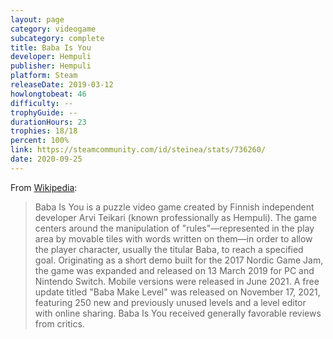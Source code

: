 ```yaml
---
layout: page
category: videogame
subcategory: complete
title: Baba Is You
developer: Hempuli
publisher: Hempuli
platform: Steam
releaseDate: 2019-03-12
howlongtobeat: 46
difficulty: --
trophyGuide: --
durationHours: 23
trophies: 18/18
percent: 100%
link: https://steamcommunity.com/id/steinea/stats/736260/
date: 2020-09-25
---
```


From [Wikipedia](https://en.wikipedia.org/wiki/Baba_Is_You):

> Baba Is You is a puzzle video game created by Finnish independent developer Arvi Teikari (known professionally as Hempuli). The game centers around the manipulation of "rules"—represented in the play area by movable tiles with words written on them—in order to allow the player character, usually the titular Baba, to reach a specified goal. Originating as a short demo built for the 2017 Nordic Game Jam, the game was expanded and released on 13 March 2019 for PC and Nintendo Switch. Mobile versions were released in June 2021. A free update titled "Baba Make Level" was released on November 17, 2021, featuring 250 new and previously unused levels and a level editor with online sharing. Baba Is You received generally favorable reviews from critics.
